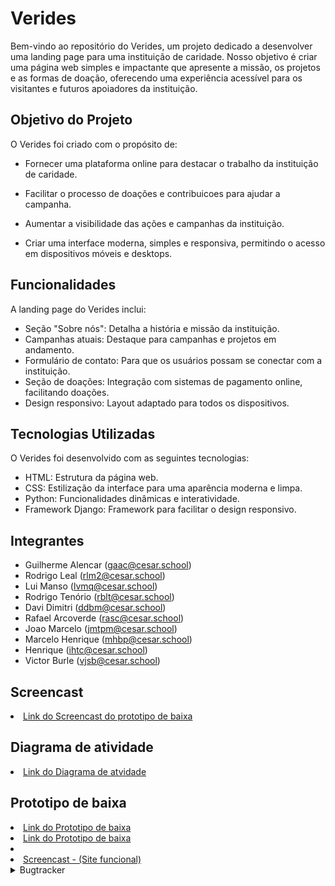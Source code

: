 # Verides  
Bem-vindo ao repositório do Verides, um projeto dedicado a desenvolver uma landing page para uma instituição de caridade. Nosso objetivo é criar uma página web simples e impactante que apresente a missão, os projetos e as formas de doação, oferecendo uma experiência acessível para os visitantes e futuros apoiadores da instituição.

## Objetivo do Projeto
O Verides foi criado com o propósito de:

- Fornecer uma plataforma online para destacar o trabalho da instituição de caridade.

- Facilitar o processo de doações e contribuicoes para ajudar a campanha.

- Aumentar a visibilidade das ações e campanhas da instituição.
- Criar uma interface moderna, simples e responsiva, permitindo o acesso em dispositivos móveis e desktops.

## Funcionalidades
A landing page do Verides inclui:

- Seção "Sobre nós": Detalha a história e missão da instituição.
- Campanhas atuais: Destaque para campanhas e projetos em andamento.
- Formulário de contato: Para que os usuários possam se conectar com a instituição.
- Seção de doações: Integração com sistemas de pagamento online, facilitando doações.
- Design responsivo: Layout adaptado para todos os dispositivos.

## Tecnologias Utilizadas
O Verides foi desenvolvido com as seguintes tecnologias:

- HTML: Estrutura da página web.
- CSS: Estilização da interface para uma aparência moderna e limpa.
- Python: Funcionalidades dinâmicas e interatividade.
- Framework Django: Framework para facilitar o design responsivo.

## Integrantes
- Guilherme Alencar (gaac@cesar.school)
- Rodrigo Leal (rlm2@cesar.school)
- Lui Manso (lvmq@cesar.school)
- Rodrigo Tenório (rblt@cesar.school)
- Davi Dimitri (ddbm@cesar.school)
- Rafael Arcoverde (rasc@cesar.school)
- Joao Marcelo (jmtpm@cesar.school)
- Marcelo Henrique (mhbp@cesar.school)
- Henrique (ihtc@cesar.school)
- Victor Burle (vjsb@cesar.school)

## Screencast
<li>
    <a  href="https://youtu.be/337N2ereM58"
      >Link do Screencast do prototipo de baixa</a
    > 

    
## Diagrama de atividade
<li>
    <a  href="https://lucid.app/lucidchart/632ed730-3db3-49e5-83eb-c1153e70f213/edit?viewport_loc=-410%2C-1206%2C1902%2C2694%2C0_0&invitationId=inv_429d7c32-6f27-4100-b68a-892b44706114"
      >Link do Diagrama de atvidade</a
    > 

    
## Prototipo de baixa
<li>
    <a  href="https://www.figma.com/design/2LlGkX0xLCGfbEJURhnb9z/Verides?node-id=0-1&node-type=canvas&t=CCy4xvRwaeN6yE9y-0"
      >Link do Prototipo de baixa</a
    > 
 <li>
    <a  href="veridess.azurewebsites.net"
      >Link do Prototipo de baixa</a
    > 
 <li>
     
 <li>
    <a  href="https://youtu.be/3QM_pUxEOkM"
      >Screencast - (Site funcional)</a 
    >
     <details>
  <summary> Bugtracker </summary>
    
  ![WhatsApp Image 2024-11-30 at 12 15 43](https://github.com/user-attachments/assets/c142e1ed-6f4d-43e7-a8d7-b799222a9456)
![WhatsApp Image 2024-11-30 at 12 15 42 (3)](https://github.com/user-attachments/assets/5ce1a4dd-64e7-4711-8968-b69149f36db7)
![WhatsApp Image 2024-11-30 at 12 15 42 (2)](https://github.com/user-attachments/assets/5ec593db-56ac-4dd7-8c66-e0be1f093aec)
![WhatsApp Image 2024-11-30 at 12 15 42 (1)](https://github.com/user-attachments/assets/287cf892-391b-4066-8bef-923fd84e20a1)
![WhatsApp Image 2024-11-30 at 12 15 42](https://github.com/user-attachments/assets/8f83d695-4771-4075-9de5-68ec0c9cd8ba)
![Whats![WhatsApp Image 2024-11-30 at 12 15 41](https://github.com/user-attachments/assets/ccc2cff4-a09c-4aa2-8009-14392bcadc33)
App Image 2024-11-30 at 12 15 41 (1)](https://github.com/user-attachments/assets/0dc49314-1b11-428a-82c2-82ee948be3e8)
